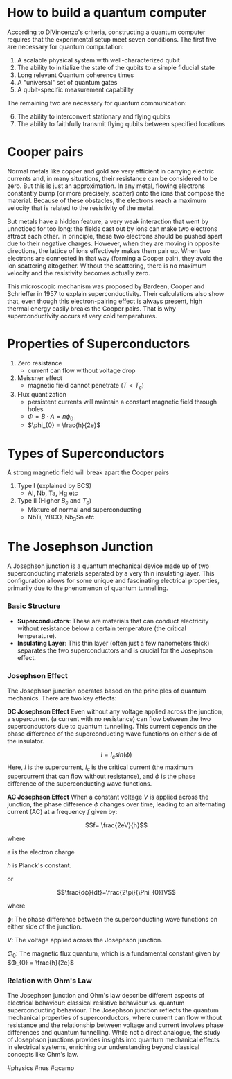 # How to build a quantum computer
According to DiVincenzo's criteria, constructing a quantum computer requires that the experimental setup meet seven conditions. The first five are necessary for quantum computation:

1. A scalable physical system with well-characterized qubit
2. The ability to initialize the state of the qubits to a simple fiducial state
3. Long relevant Quantum coherence times
4. A "universal" set of quantum gates
5. A qubit-specific measurement capability

The remaining two are necessary for quantum communication:

6. The ability to interconvert stationary and flying qubits
7. The ability to faithfully transmit flying qubits between specified locations

# Cooper pairs
Normal metals like copper and gold are very efficient in carrying electric currents and, in many situations, their resistance can be considered to be zero. But this is just an approximation. In any metal, flowing electrons constantly bump (or more precisely, scatter) onto the ions that compose the material. Because of these obstacles, the electrons reach a maximum velocity that is related to the resistivity of the metal.

But metals have a hidden feature, a very weak interaction that went by unnoticed for too long: the fields cast out by ions can make two electrons attract each other. In principle, these two electrons should be pushed apart due to their negative charges. However, when they are moving in opposite directions, the lattice of ions effectively makes them pair up. When two electrons are connected in that way (forming a Cooper pair), they avoid the ion scattering altogether. Without the scattering, there is no maximum velocity and the resistivity becomes actually zero.

This microscopic mechanism was proposed by Bardeen, Cooper and Schrieffer in 1957 to explain superconductivity. Their calculations also show that, even though this electron-pairing effect is always present, high thermal energy easily breaks the Cooper pairs. That is why superconductivity occurs at very cold temperatures.

# Properties of Superconductors
1. Zero resistance
	- current can flow without voltage drop
2. Meissner effect
	- magnetic field cannot penetrate ($T < T_{c}$)
3. Flux quantization
	- persistent currents will maintain a constant magnetic field through holes
	- $\Phi = B \cdot A = n\phi_{0}$
	- $\phi_{0} = \frac{h}{2e}$

# Types of Superconductors
A strong magnetic field will break apart the Cooper pairs

1. Type I (explained by BCS)
	- Al, Nb, Ta, Hg etc
2. Type II (Higher $B_{c}$ and $T_{c}$)
	- Mixture of normal and superconducting
	- NbTi, YBCO, Nb<sub>3</sub>Sn etc

# The Josephson Junction
A Josephson junction is a quantum mechanical device made up of two superconducting materials separated by a very thin insulating layer. This configuration allows for some unique and fascinating electrical properties, primarily due to the phenomenon of quantum tunnelling. 
### Basic Structure

- **Superconductors**: These are materials that can conduct electricity without resistance below a certain temperature (the critical temperature).
- **Insulating Layer**: This thin layer (often just a few nanometers thick) separates the two superconductors and is crucial for the Josephson effect.

### Josephson Effect

The Josephson junction operates based on the principles of quantum mechanics. There are two key effects:

**DC Josephson Effect**
Even without any voltage applied across the junction, a supercurrent (a current with no resistance) can flow between the two superconductors due to quantum tunnelling. This current depends on the phase difference of the superconducting wave functions on either side of the insulator.

$$I=I_{c}sin⁡(ϕ)$$
Here, $I$ is the supercurrent, $I_{c}$​ is the critical current (the maximum supercurrent that can flow without resistance), and $ϕ$ is the phase difference of the superconducting wave functions.

**AC Josephson Effect**
When a constant voltage $V$ is applied across the junction, the phase difference $ϕ$ changes over time, leading to an alternating current (AC) at a frequency $f$ given by:

$$f= \frac{2eV}{h}$$

where 

$e$ is the electron charge  

$h$ is Planck's constant.

or

$$\frac{dϕ}{dt}​=\frac{2\pi}{\Phi_{0}}V$$

where 

$ϕ$: The phase difference between the superconducting wave functions on either side of the junction.

$V$: The voltage applied across the Josephson junction.

$Φ_{0}$​: The magnetic flux quantum, which is a fundamental constant given by $Φ_{0} = \frac{h}{2e}$​

### Relation with Ohm's Law
The Josephson junction and Ohm's law describe different aspects of electrical behaviour: classical resistive behaviour vs. quantum superconducting behaviour. The Josephson junction reflects the quantum mechanical properties of superconductors, where current can flow without resistance and the relationship between voltage and current involves phase differences and quantum tunnelling. While not a direct analogue, the study of Josephson junctions provides insights into quantum mechanical effects in electrical systems, enriching our understanding beyond classical concepts like Ohm's law.

#physics #nus #qcamp
